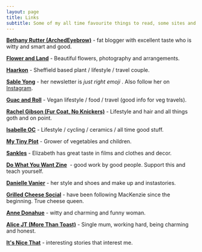 ```yaml
---
layout: page
title: Links
subtitle: Some of my all time favourite things to read, some sites and shops and I'll add more and sort this out eventually..
---
```


**<a href="http://archedeyebrow.com">Bethany Rutter (ArchedEyebrow)</a>** - fat blogger with excellent taste who is witty and smart and good.

**<a href="https://www.flowerandland.com">Flower and Land</a>** - Beautiful flowers, photography and arrangements.

**<a href="https://www.haarkon.co.uk">Haarkon</a>** - Sheffield based plant / lifestyle / travel couple.

**<a href="http://tinyletter.com/rejectedpitches">Sable Yong</a>** - her newsletter is *just right emoji* . Also follow her on <a href="https://www.instagram.com/sabletoothtigre/">Instagram</a>.

**<a href="http://shakeguacandroll.com">Guac and Roll</a>** - Vegan lifestyle / food / travel (good info for veg travels).

**<a href="https://rachaelgibson.co.uk">Rachel Gibson (Fur Coat, No Knickers)</a>** - Lifestyle and hair and all things goth and on point.

**<a href="http://www.isabelleoc.co.uk">Isabelle OC</a>** - Lifestyle / cycling / ceramics / all time good stuff.

**<a href="http://mytinyplot.com">My Tiny Plot</a>** - Grower of vegetables and children.

**<a href="http://www.sankles.com">Sankles</a>** - Elizabeth has great taste in films and clothes and decor.

**<a href="http://dowhatyouwantzine.co.uk">Do What You Want Zine</a>**  - good work by good people. Support this and teach yourself.

**<a href="http://www.daniellevanier.co.uk">Danielle Vanier</a>** - her style and shoes and make up and instastories.

**<a href="http://grilledcheesesocial.com">Grilled Cheese Social</a>** - have been following MacKenzie since the beginning. True cheese queen.

**<a href="http://www.annetdonahue.com">Anne Donahue</a>** - witty and charming and funny woman.

**<a href="http://www.morethantoast.org">Alice JT (More Than Toast)</a>** - Single mum, working hard, being charming and honest.

**<a href="http://www.itsnicethat.com">It's Nice That</a>** - interesting stories that interest me.

 
